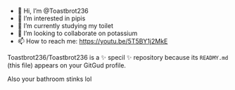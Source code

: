 - 👋 Hi, I’m @Toastbrot236
- 👀 I’m interested in pipis
- 🌱 I’m currently studying my toilet
- 💞️ I’m looking to collaborate on potassium
- 📫 How to reach me: https://youtu.be/5T5BY1j2MkE

Toastbrot236/Toastbrot236 is a ✨ specil ✨ repository because its `READMY.md` (this file) appears on your GitGud profile.

Also your bathroom stinks lol
